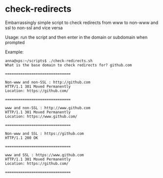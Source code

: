 # check-redirects
Embarrassingly simple script to check redirects from www to non-www and ssl to non-ssl and vice versa

Usage:  run the script and then enter in the domain or subdomain when prompted

Example:

```
anna@xps:~/scripts$ ./check-redirects.sh 
What is the base domain to check redirects for? github.com
 
==============================
 
Non-www and non-SSL : http://github.com
HTTP/1.1 301 Moved Permanently
Location: https://github.com/
 
==============================
 
www and non-SSL : http://www.github.com
HTTP/1.1 301 Moved Permanently
Location: https://www.github.com/
 
==============================
 
Non-www and SSL : https://github.com
HTTP/1.1 200 OK
 
==============================
 
www and SSL : https://www.github.com
HTTP/1.1 301 Moved Permanently
Location: https://github.com/
 
==============================
```
